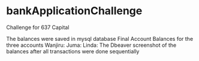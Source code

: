 # bankApplicationChallenge
Challenge for 637 Capital

The balances were saved in mysql database
Final Account Balances for the three accounts
  Wanjiru:
  Juma:
  Linda:
  The Dbeaver screenshot of the balances after all transactions were done sequentially
